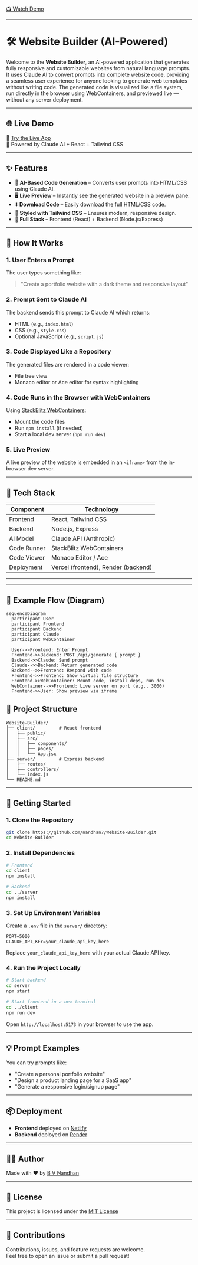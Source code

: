 [📺 Watch Demo](https://drive.google.com/file/d/12yzB6vp0xLtUEzN9q9LFwdaxQBnU-sgT/view)  


---

# 🛠️ Website Builder (AI-Powered)

Welcome to the **Website Builder**, an AI-powered application that generates fully responsive and customizable websites from natural language prompts. It uses Claude AI to convert prompts into complete website code, providing a seamless user experience for anyone looking to generate web templates without writing code. The generated code is visualized like a file system, run directly in the browser using WebContainers, and previewed live — without any server deployment.

---

## 🌐 Live Demo

🚀 [Try the Live App](https://eloquent-salamander-3fd84a.netlify.app/)  
🧠 Powered by Claude AI + React + Tailwind CSS

---

## ✨ Features

- 🧠 **AI-Based Code Generation** – Converts user prompts into HTML/CSS using Claude AI.
- 🖥️ **Live Preview** – Instantly see the generated website in a preview pane.
- ⬇️ **Download Code** – Easily download the full HTML/CSS code.
- 🎨 **Styled with Tailwind CSS** – Ensures modern, responsive design.
- 🔧 **Full Stack** – Frontend (React) + Backend (Node.js/Express)

---

## 🧠 How It Works

### 1. User Enters a Prompt
The user types something like:

> "Create a portfolio website with a dark theme and responsive layout"

### 2. Prompt Sent to Claude AI
The backend sends this prompt to Claude AI which returns:
- HTML (e.g., `index.html`)
- CSS (e.g., `style.css`)
- Optional JavaScript (e.g., `script.js`)

### 3. Code Displayed Like a Repository
The generated files are rendered in a code viewer:
- File tree view
- Monaco editor or Ace editor for syntax highlighting

### 4. Code Runs in the Browser with WebContainers
Using [StackBlitz WebContainers](https://webcontainers.io/):
- Mount the code files
- Run `npm install` (if needed)
- Start a local dev server (`npm run dev`)

### 5. Live Preview
A live preview of the website is embedded in an `<iframe>` from the in-browser dev server.

---

## 🧰 Tech Stack

| Component   | Technology            |
|------------|------------------------|
| Frontend   | React, Tailwind CSS    |
| Backend    | Node.js, Express       |
| AI Model   | Claude API (Anthropic) |
| Code Runner| StackBlitz WebContainers |
| Code Viewer| Monaco Editor / Ace    |
| Deployment | Vercel (frontend), Render (backend) |

---

---

## 🧪 Example Flow (Diagram)

```mermaid
sequenceDiagram
  participant User
  participant Frontend
  participant Backend
  participant Claude
  participant WebContainer

  User->>Frontend: Enter Prompt
  Frontend->>Backend: POST /api/generate { prompt }
  Backend->>Claude: Send prompt
  Claude-->>Backend: Return generated code
  Backend-->>Frontend: Respond with code
  Frontend->>Frontend: Show virtual file structure
  Frontend->>WebContainer: Mount code, install deps, run dev
  WebContainer-->>Frontend: Live server on port (e.g., 3000)
  Frontend->>User: Show preview via iframe
```

## 📁 Project Structure

```
Website-Builder/
├── client/         # React frontend
│   ├── public/
│   ├── src/
│   │   ├── components/
│   │   ├── pages/
│   │   └── App.jsx
├── server/         # Express backend
│   ├── routes/
│   ├── controllers/
│   └── index.js
└── README.md
```

---

## 🚀 Getting Started

### 1. Clone the Repository

```bash
git clone https://github.com/nandhan7/Website-Builder.git
cd Website-Builder
```

### 2. Install Dependencies

```bash
# Frontend
cd client
npm install

# Backend
cd ../server
npm install
```

### 3. Set Up Environment Variables

Create a `.env` file in the `server/` directory:

```env
PORT=5000
CLAUDE_API_KEY=your_claude_api_key_here
```

Replace `your_claude_api_key_here` with your actual Claude API key.

### 4. Run the Project Locally

```bash
# Start backend
cd server
npm start

# Start frontend in a new terminal
cd ../client
npm run dev
```

Open `http://localhost:5173` in your browser to use the app.

---

## 💡 Prompt Examples

You can try prompts like:

- "Create a personal portfolio website"
- "Design a product landing page for a SaaS app"
- "Generate a responsive login/signup page"

---

## 📦 Deployment

- **Frontend** deployed on [Netlify](https://netlify.com)
- **Backend** deployed on [Render](https://render.com)

---

## 🧑‍💻 Author

Made with ❤️ by [B V Nandhan](https://github.com/nandhan7)

---

## 🪪 License

This project is licensed under the [MIT License](LICENSE)

---

## 🙌 Contributions

Contributions, issues, and feature requests are welcome.  
Feel free to open an issue or submit a pull request!
